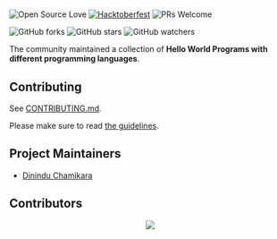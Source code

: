 # 

![Open Source Love](https://img.shields.io/badge/Open%20Source-%F0%9F%92%9B-cyan.svg?style=flat)
[![Hacktoberfest](https://img.shields.io/badge/Hacktoberfest-friendly-%23FF69B4.svg?style=flat)](https://hacktoberfest.digitalocean.com/)
![PRs Welcome](https://img.shields.io/badge/PRs-welcome-brightgreen.svg?style=flat)

![GitHub forks](https://img.shields.io/github/forks/DininduChamikara/hacktoberfest2023.svg?style=social&label=Fork)
![GitHub stars](https://img.shields.io/github/stars/DininduChamikara/hacktoberfest2023.svg?style=social&label=Star)
![GitHub watchers](https://img.shields.io/github/watchers/DininduChamikara/hacktoberfest2023.svg?style=social&label=Watch&maxAge=2592000)
<!-- ALL-CONTRIBUTORS-BADGE:START - Do not remove or modify this section -->

<!-- [![All Contributors](https://img.shields.io/badge/all_contributors-1-orange.svg?style=flat-square)](#contributors-) -->

<!-- ALL-CONTRIBUTORS-BADGE:END -->

The community maintained a collection of **Hello World Programs with different programming languages**.

## Contributing

See [CONTRIBUTING.md](CONTRIBUTING.md).

Please make sure to read [the guidelines](CONTRIBUTING.md#sa).

## Project Maintainers

- [Dinindu Chamikara](https://github.com/DininduChamikara)

## Contributors

<!-- ALL-CONTRIBUTORS-LIST:START - Do not remove or modify this section -->
<!-- prettier-ignore-start -->
<!-- markdownlint-disable -->

<p align="center"><a href="https://github.com/DininduChamikara/hacktoberfest2023/graphs/contributors">
  <img src="https://contributors-img.web.app/image?repo=DininduChamikara/hacktoberfest2023" />
</a></p>